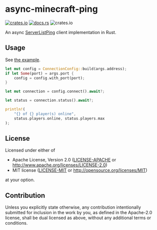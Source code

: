# async-minecraft-ping

[![crates.io](https://img.shields.io/crates/v/async-minecraft-ping)][crate]
[![docs.rs](https://docs.rs/async-minecraft-ping/badge.svg)][docs]
![crates.io](https://img.shields.io/crates/l/async-minecraft-ping/0.1.0)

An async [ServerListPing](https://wiki.vg/Server_List_Ping) client implementation in Rust.

## Usage

See [the example](./examples/status.rs).

```rust
let mut config = ConnectionConfig::build(args.address);
if let Some(port) = args.port {
    config = config.with_port(port);
}

let mut connection = config.connect().await?;

let status = connection.status().await?;

println!(
    "{} of {} player(s) online",
    status.players.online, status.players.max
);
```

## License

Licensed under either of

 * Apache License, Version 2.0
   ([LICENSE-APACHE](LICENSE-APACHE) or http://www.apache.org/licenses/LICENSE-2.0)
 * MIT license
   ([LICENSE-MIT](LICENSE-MIT) or http://opensource.org/licenses/MIT)

at your option.

## Contribution

Unless you explicitly state otherwise, any contribution intentionally submitted
for inclusion in the work by you, as defined in the Apache-2.0 license, shall be
dual licensed as above, without any additional terms or conditions.

[crate]: https://crates.io/crates/async-minecraft-ping
[docs]: https://docs.rs/async-minecraft-ping